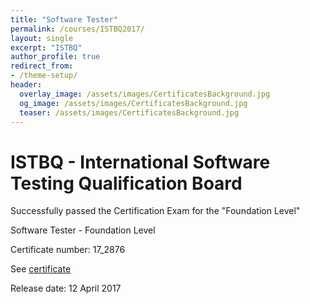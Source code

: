 ```yaml
---
title: "Software Tester"
permalink: /courses/ISTBQ2017/
layout: single
excerpt: "ISTBQ"
author_profile: true
redirect_from:
- /theme-setup/
header:
  overlay_image: /assets/images/CertificatesBackground.jpg
  og_image: /assets/images/CertificatesBackground.jpg
  teaser: /assets/images/CertificatesBackground.jpg
---
```

# ISTBQ - International Software Testing Qualification Board

Successfully passed the Certification Exam for the "Foundation Level"

Software Tester - Foundation Level

Certificate number: 17_2876

See 
[certificate](/certifications/ISTQBFoundation/index.html)

Release date:  12 April 2017


